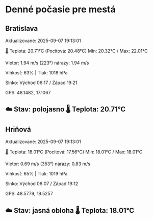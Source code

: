 ﻿# Denné počasie pre mestá

## Bratislava
Aktualizované: 2025-09-07 19:13:01

🌡️ Teplota: 20.71°C 
(Pocitová: 20.48°C)
Min: 20.32°C / Max: 22.01°C

Vietor: 1.94 m/s    (223°) 
nárazy: 1.94 m/s

Vlhkosť: 63% | Tlak: 1018 hPa

Slnko: Východ 06:17 / Západ 19:21

GPS: 48.1482, 17.1067

☁️ Stav: polojasno        🌡️ Teplota: 20.71°C
---

## Hriňová
Aktualizované: 2025-09-07 19:13:01

🌡️ Teplota: 18.01°C 
(Pocitová: 17.56°C)
Min: 18.01°C / Max: 18.01°C

Vietor: 0.69 m/s (353°)
nárazy: 0.83 m/s

Vlhkosť: 65% | Tlak: 1019 hPa

Slnko: Východ 06:07 / Západ 19:12

GPS: 48.5779, 19.5257

☁️ Stav: jasná obloha        🌡️ Teplota: 18.01°C
---
